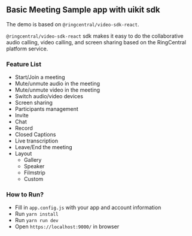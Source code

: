 ## Basic Meeting Sample app with uikit sdk

The demo is based on `@ringcentral/video-sdk-react`.

`@ringcentral/video-sdk-react` sdk makes it easy to do the collaborative audio calling, video calling, and screen sharing based on the RingCentral platform service.

### Feature List

- Start/Join a meeting
- Mute/unmute audio in the meeting
- Mute/unmute video in the meeting
- Switch audio/video devices
- Screen sharing
- Participants management
- Invite
- Chat
- Record
- Closed Captions
- Live transcription
- Leave/End the meeting
- Layout
  - Gallery
  - Speaker
  - Filmstrip
  - Custom

### How to Run?

- Fill in `app.config.js` with your app and account information
- Run `yarn install`
- Run `yarn run dev`
- Open `https://localhost:9000/` in browser